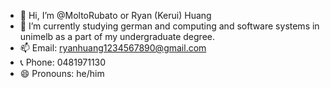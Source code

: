 - 👋 Hi, I’m @MoltoRubato or Ryan (Kerui) Huang
- 🌱 I’m currently studying german and computing and software systems in unimelb as a part of my undergraduate degree.
- 📫 Email: ryanhuang1234567890@gmail.com
- 📞 Phone: 0481971130
- 😄 Pronouns: he/him

<!---
MoltoRubato/MoltoRubato is a ✨ special ✨ repository because its `README.md` (this file) appears on your GitHub profile.
You can click the Preview link to take a look at your changes.
--->
